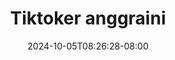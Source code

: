 --- 
title: "Tiktoker anggraini"
description: "  bokeh Tiktoker anggraini dood video full new"
date: 2024-10-05T08:26:28-08:00
file_code: "g6ovi3qwu1c7"
draft: false
cover: "8otu0vxh3xgfw8gk.jpg"
tags: ["Tiktoker", "anggraini", "bokep-indo", "bokep-viral", "bokep-ig"]
length: 676
fld_id: "1483144"
foldername: "Anggraini"
categories: ["Anggraini"]
views: 0
---